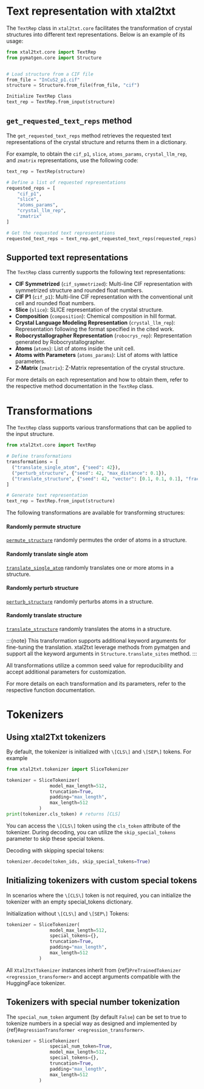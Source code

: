 # Text representation with xtal2txt

The `TextRep` class in `xtal2txt.core` facilitates the transformation of crystal structures into different text representations.
Below is an example of its usage:

```python
from xtal2txt.core import TextRep
from pymatgen.core import Structure


# Load structure from a CIF file
from_file = "InCuS2_p1.cif"
structure = Structure.from_file(from_file, "cif")

Initialize TextRep Class
text_rep = TextRep.from_input(structure)
```

## `get_requested_text_reps` method

The `get_requested_text_reps` method retrieves the requested text representations of the crystal structure and returns them in a dictionary.

For example, to obtain the `cif_p1`, `slice`, `atoms_params`, `crystal_llm_rep`, and `zmatrix` representations, use the following code:

```python
text_rep = TextRep(structure)

# Define a list of requested representations
requested_reps = [
    "cif_p1",
    "slice",
    "atoms_params",
    "crystal_llm_rep",
    "zmatrix"
]

# Get the requested text representations
requested_text_reps = text_rep.get_requested_text_reps(requested_reps)
```

## Supported text representations

The `TextRep` class currently supports the following text representations:

- **CIF Symmetrized** (`cif_symmetrized`): Multi-line CIF representation with symmetrized structure and rounded float numbers.
- **CIF P1** (`cif_p1`): Multi-line CIF representation with the conventional unit cell and rounded float numbers.
- **Slice** (`slice`): SLICE representation of the crystal structure.
- **Composition** (`composition`): Chemical composition in hill format.
- **Crystal Language Modeling Representation** (`crystal_llm_rep`): Representation following the format specified in the cited work.
- **Robocrystallographer Representation** (`robocrys_rep`): Representation generated by Robocrystallographer.
- **Atoms** (`atoms`): List of atoms inside the unit cell.
- **Atoms with Parameters** (`atoms_params`): List of atoms with lattice parameters.
- **Z-Matrix** (`zmatrix`): Z-Matrix representation of the crystal structure.

For more details on each representation and how to obtain them, refer to the respective method documentation in the `TextRep` class.

# Transformations

The `TextRep` class supports various transformations that can be applied to the input structure.


```python
from xtal2txt.core import TextRep

# Define transformations
transformations = [
  ("translate_single_atom", {"seed": 42}),
  ("perturb_structure", {"seed": 42, "max_distance": 0.1}),
  ("translate_structure", {"seed": 42, "vector": [0.1, 0.1, 0.1], "frac_coords": True})
]

# Generate text representation
text_rep = TextRep.from_input(structure)
```

The following transformations are available for transforming structures:

#### Randomly permute structure

[`permute_structure`](api.md#xtal2txt.transforms.TransformationCallback.permute_structure) randomly permutes the order of atoms in a structure.

#### Randomly translate single atom
[`translate_single_atom`](api.md#xtal2txt.transforms.TransformationCallback.translate_single_atom) randomly translates one or more atoms in a structure.


#### Randomly perturb structure

[`perturb_structure`](api.md#xtal2txt.transforms.TransformationCallback.perturb_structure) randomly perturbs atoms in a structure.

#### Randomly translate structure

[`translate_structure`](api.md#xtal2txt.transforms.TransformationCallback.translate_structure) randomly translates the atoms in a structure.

 :::{note}
 This transformation supports additional keyword arguments for fine-tuning the translation.
 xtal2txt leverage methods from pymatgen and support all the keyword arguments in `Structure.translate_sites` method.
 :::

All transformations utilize a common seed value for reproducibility and accept additional parameters for customization.

For more details on each transformation and its parameters, refer to the respective function documentation.

# Tokenizers

## Using xtal2Txt tokenizers

By default, the tokenizer is initialized with `\[CLS\]` and `\[SEP\]` tokens.
For example

```python
from xtal2txt.tokenizer import SliceTokenizer

tokenizer = SliceTokenizer(
                model_max_length=512,
                truncation=True,
                padding="max_length",
                max_length=512
            )
print(tokenizer.cls_token) # returns [CLS]
```

You can access the `\[CLS\]` token using the `cls_token` attribute of the tokenizer. During decoding, you can utilize the `skip_special_tokens` parameter to skip these special tokens.

Decoding with skipping special tokens:

```python
tokenizer.decode(token_ids, skip_special_tokens=True)
```

## Initializing tokenizers with custom special tokens

In scenarios where the `\[CLS\]` token is not required, you can initialize the tokenizer with an empty special_tokens dictionary.

Initialization without `\[CLS\]` and `\[SEP\]` Tokens:

```python
tokenizer = SliceTokenizer(
                model_max_length=512,
                special_tokens={},
                truncation=True,
                padding="max_length",
                max_length=512
            )
```

All `Xtal2txtTokenizer` instances inherit from {ref}`PreTrainedTokenizer <regression_transformer>` and accept arguments compatible with the HuggingFace tokenizer.

## Tokenizers with special number tokenization

The `special_num_token` argument (by default `False`) can be set to true to tokenize numbers in a special way as designed and implemented by {ref}`RegressionTransformer <regression_transformer>`.

```python
tokenizer = SliceTokenizer(
                special_num_token=True,
                model_max_length=512,
                special_tokens={},
                truncation=True,
                padding="max_length",
                max_length=512
            )
```
